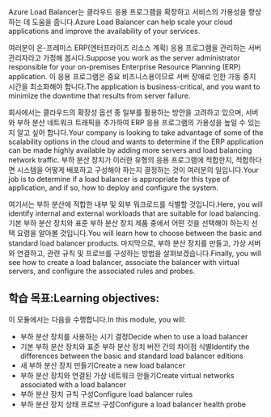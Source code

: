 <span data-ttu-id="ffa49-101">Azure Load Balancer는 클라우드 응용 프로그램을 확장하고 서비스의 가용성을 향상하는 데 도움을 줍니다.</span><span class="sxs-lookup"><span data-stu-id="ffa49-101">Azure Load Balancer can help scale your cloud applications and improve the availability of your services.</span></span>

<span data-ttu-id="ffa49-102">여러분이 온-프레미스 ERP(엔터프라이즈 리소스 계획) 응용 프로그램을 관리하는 서버 관리자라고 가정해 봅시다.</span><span class="sxs-lookup"><span data-stu-id="ffa49-102">Suppose you work as the server administrator responsible for your on-premises Enterprise Resource Planning (ERP) application.</span></span> <span data-ttu-id="ffa49-103">이 응용 프로그램은 중요 비즈니스용이므로 서버 장애로 인한 가동 중지 시간을 최소화해야 합니다.</span><span class="sxs-lookup"><span data-stu-id="ffa49-103">The application is business-critical, and you want to minimize the downtime that results from server failure.</span></span>

<span data-ttu-id="ffa49-104">회사에서는 클라우드의 확장성 옵션 중 일부를 활용하는 방안을 고려하고 있으며, 서버와 부하 분산 네트워크 트래픽을 추가하여 ERP 응용 프로그램의 가용성을 높일 수 있는지 알고 싶어 합니다.</span><span class="sxs-lookup"><span data-stu-id="ffa49-104">Your company is looking to take advantage of some of the scalability options in the cloud and wants to determine if the ERP application can be made highly available by adding more servers and load balancing network traffic.</span></span> <span data-ttu-id="ffa49-105">부하 분산 장치가 이러한 유형의 응용 프로그램에 적합한지, 적합하다면 시스템을 어떻게 배포하고 구성해야 하는지 결정하는 것이 여러분의 일입니다.</span><span class="sxs-lookup"><span data-stu-id="ffa49-105">Your job is to determine if a load balancer is appropriate for this type of application, and if so, how to deploy and configure the system.</span></span>

<span data-ttu-id="ffa49-106">여기서는 부하 분산에 적합한 내부 및 외부 워크로드를 식별할 것입니다.</span><span class="sxs-lookup"><span data-stu-id="ffa49-106">Here, you will identify internal and external workloads that are suitable for load balancing.</span></span> <span data-ttu-id="ffa49-107">기본 부하 분산 장치와 표준 부하 분산 장치 제품 중에서 어떤 것을 선택해야 하는지 선택 요령을 알아볼 것입니다.</span><span class="sxs-lookup"><span data-stu-id="ffa49-107">You will learn how to choose between the basic and standard load balancer products.</span></span> <span data-ttu-id="ffa49-108">마지막으로, 부하 분산 장치를 만들고, 가상 서버와 연결하고, 관련 규칙 및 프로브를 구성하는 방법을 살펴보겠습니다.</span><span class="sxs-lookup"><span data-stu-id="ffa49-108">Finally, you will see how to create a load balancer, associate the balancer with virtual servers, and configure the associated rules and probes.</span></span>

## <a name="learning-objectives"></a><span data-ttu-id="ffa49-109">학습 목표:</span><span class="sxs-lookup"><span data-stu-id="ffa49-109">Learning objectives:</span></span>

<span data-ttu-id="ffa49-110">이 모듈에서는 다음을 수행합니다.</span><span class="sxs-lookup"><span data-stu-id="ffa49-110">In this module, you will:</span></span>
- <span data-ttu-id="ffa49-111">부하 분산 장치를 사용하는 시기 결정</span><span class="sxs-lookup"><span data-stu-id="ffa49-111">Decide when to use a load balancer</span></span>
- <span data-ttu-id="ffa49-112">기본 부하 분산 장치와 표준 부하 분산 장치 버전 간의 차이점 식별</span><span class="sxs-lookup"><span data-stu-id="ffa49-112">Identify the differences between the basic and standard load balancer editions</span></span>
- <span data-ttu-id="ffa49-113">새 부하 분산 장치 만들기</span><span class="sxs-lookup"><span data-stu-id="ffa49-113">Create a new load balancer</span></span>
- <span data-ttu-id="ffa49-114">부하 분산 장치와 연결된 가상 네트워크 만들기</span><span class="sxs-lookup"><span data-stu-id="ffa49-114">Create virtual networks associated with a load balancer</span></span>
- <span data-ttu-id="ffa49-115">부하 분산 장치 규칙 구성</span><span class="sxs-lookup"><span data-stu-id="ffa49-115">Configure load balancer rules</span></span>
- <span data-ttu-id="ffa49-116">부하 분산 장치 상태 프로브 구성</span><span class="sxs-lookup"><span data-stu-id="ffa49-116">Configure a load balancer health probe</span></span>